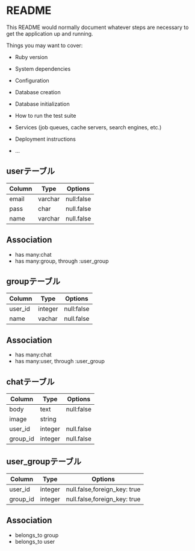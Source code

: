 # README

This README would normally document whatever steps are necessary to get the
application up and running.

Things you may want to cover:

* Ruby version

* System dependencies

* Configuration

* Database creation

* Database initialization

* How to run the test suite

* Services (job queues, cache servers, search engines, etc.)

* Deployment instructions

* ...

## userテーブル
|Column|Type|Options|
|------|----|-------|
|email|varchar|null:false|
|pass|char|null.false|
|name|varchar|null.false|
## Association
- has many:chat
- has many:group, through :user_group

## groupテーブル
|Column|Type|Options|
|------|----|-------|
|user_id|integer|null:false|
|name|vachar|null.false|
## Association
- has many:chat
- has many:user, through :user_group

## chatテーブル
|Column|Type|Options|
|------|----|-------|
|body|text|null:false|
|image|string||
|user_id|integer|null.false|
|group_id|integer|null.false|

## user_groupテーブル
|Column|Type|Options|
|------|----|-------|
|user_id|integer|null.false,foreign_key: true|
|group_id|integer|null.false,foreign_key: true|

## Association
- belongs_to group
- belongs_to user

